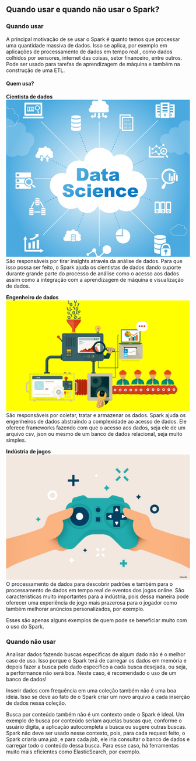 ## Quando usar e quando não usar o Spark?
### Quando usar
A principal motivação de se usar o Spark é quanto temos que processar uma quantidade massiva de dados. Isso se aplica, por exemplo em aplicações de processamento de dados em tempo real , como dados colhidos por sensores, internet das coisas, setor financeiro, entre outros. Pode ser usado para tarefas de aprendizagem de máquina e também na construção de uma ETL.

#### Quem usa?
**Cientista de dados**
![Ciência de dados](/img/data_science.jpg)
São responsáveis por tirar insights através da análise de dados. Para que isso possa ser feito, o Spark ajuda os cientistas de dados dando suporte durante grande parte do processo de análise como o acesso aos dados assim como a integração com a aprendizagem de máquina e visualização de dados.

**Engenheiro de dados**
![Engenheiro de dados](/img/data_engineering.jpg)
São responsáveis por coletar, tratar e armazenar os dados. Spark ajuda os engenheiros de dados abstraindo a complexidade ao acesso de dados. Ele oferece frameworks fazendo com que o acesso aos dados, seja ele de um arquivo csv, json ou mesmo de um banco de dados relacional, seja muito simples.

**Indústria de jogos**
![Indústria de jogos](/img/game_industry.jpg)
O processamento de dados para descobrir padrões e também para o processamento de dados em tempo real de eventos dos jogos online. São características muito importantes para a indústria, pois dessa maneira pode oferecer uma experiência de jogo mais prazerosa para o jogador como também melhorar anúncios personalizados, por exemplo.

Esses são apenas alguns exemplos de quem pode se beneficiar muito com o uso do Spark. 

### Quando não usar

Analisar dados fazendo buscas específicas de algum dado não é o melhor caso de uso. Isso porque o Spark terá de carregar os dados em memória e depois fazer a busca pelo dado específico a cada busca desejada, ou seja, a performance não será boa. Neste caso, é recomendado o uso de um banco de dados! 

Inserir dados com frequência em uma coleção também não é uma boa ideia. Isso se deve ao fato de o Spark criar um novo arquivo a cada inserção de dados nessa coleção. 

Busca por conteúdo também não é um contexto onde o Spark é ideal. Um exemplo de busca por conteúdo seriam aquelas buscas que, conforme o usuário digita, a aplicação autocompleta a busca ou sugere outras buscas. Spark não deve ser usado nesse contexto, pois, para cada request feito, o Spark criaria uma *job*, e para cada *job*, ele iria consultar o banco de dados e carregar todo o conteúdo dessa busca. 
Para esse caso, há ferramentas muito mais eficientes como ElasticSearch, por exemplo. 


